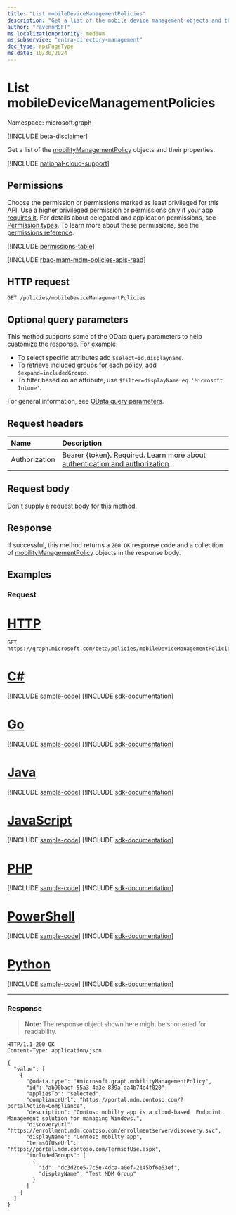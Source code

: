 ```yaml
---
title: "List mobileDeviceManagementPolicies"
description: "Get a list of the mobile device management objects and their properties."
author: "ravennMSFT"
ms.localizationpriority: medium
ms.subservice: "entra-directory-management"
doc_type: apiPageType
ms.date: 10/30/2024
---
```


# List mobileDeviceManagementPolicies

Namespace: microsoft.graph

[!INCLUDE [beta-disclaimer](../../includes/beta-disclaimer.md)]

Get a list of the [mobilityManagementPolicy](../resources/mobilitymanagementpolicy.md) objects and their properties.

[!INCLUDE [national-cloud-support](../../includes/all-clouds.md)]

## Permissions

Choose the permission or permissions marked as least privileged for this API. Use a higher privileged permission or permissions [only if your app requires it](/graph/permissions-overview#best-practices-for-using-microsoft-graph-permissions). For details about delegated and application permissions, see [Permission types](/graph/permissions-overview#permission-types). To learn more about these permissions, see the [permissions reference](/graph/permissions-reference).

<!-- { "blockType": "permissions", "name": "mobiledevicemanagementpolicies_list" } -->
[!INCLUDE [permissions-table](../includes/permissions/mobiledevicemanagementpolicies-list-permissions.md)]

[!INCLUDE [rbac-mam-mdm-policies-apis-read](../includes/rbac-for-apis/rbac-mam-mdm-policies-apis-read.md)]

## HTTP request

<!-- {
  "blockType": "ignored"
}
-->

```http
GET /policies/mobileDeviceManagementPolicies
```

## Optional query parameters

This method supports some of the OData query parameters to help customize the response. For example:

- To select specific attributes add `$select=id,displayname`.
- To retrieve included groups for each policy, add `$expand=includedGroups`.
- To filter based on an attribute, use `$filter=displayName eq 'Microsoft Intune'`.

For general information, see [OData query parameters](/graph/query-parameters).

## Request headers

|Name|Description|
|:---|:---|
|Authorization|Bearer {token}. Required. Learn more about [authentication and authorization](/graph/auth/auth-concepts).|

## Request body

Don't supply a request body for this method.

## Response

If successful, this method returns a `200 OK` response code and a collection of [mobilityManagementPolicy](../resources/mobilitymanagementpolicy.md) objects in the response body.

## Examples

### Request


# [HTTP](#tab/http)
<!-- {
  "blockType": "request",
  "name": "list_mobileDeviceManagementpolicies"
}
-->

```http
GET https://graph.microsoft.com/beta/policies/mobileDeviceManagementPolicies
```

# [C#](#tab/csharp)
[!INCLUDE [sample-code](../includes/snippets/csharp/list-mobiledevicemanagementpolicies-csharp-snippets.md)]
[!INCLUDE [sdk-documentation](../includes/snippets/snippets-sdk-documentation-link.md)]

# [Go](#tab/go)
[!INCLUDE [sample-code](../includes/snippets/go/list-mobiledevicemanagementpolicies-go-snippets.md)]
[!INCLUDE [sdk-documentation](../includes/snippets/snippets-sdk-documentation-link.md)]

# [Java](#tab/java)
[!INCLUDE [sample-code](../includes/snippets/java/list-mobiledevicemanagementpolicies-java-snippets.md)]
[!INCLUDE [sdk-documentation](../includes/snippets/snippets-sdk-documentation-link.md)]

# [JavaScript](#tab/javascript)
[!INCLUDE [sample-code](../includes/snippets/javascript/list-mobiledevicemanagementpolicies-javascript-snippets.md)]
[!INCLUDE [sdk-documentation](../includes/snippets/snippets-sdk-documentation-link.md)]

# [PHP](#tab/php)
[!INCLUDE [sample-code](../includes/snippets/php/list-mobiledevicemanagementpolicies-php-snippets.md)]
[!INCLUDE [sdk-documentation](../includes/snippets/snippets-sdk-documentation-link.md)]

# [PowerShell](#tab/powershell)
[!INCLUDE [sample-code](../includes/snippets/powershell/list-mobiledevicemanagementpolicies-powershell-snippets.md)]
[!INCLUDE [sdk-documentation](../includes/snippets/snippets-sdk-documentation-link.md)]

# [Python](#tab/python)
[!INCLUDE [sample-code](../includes/snippets/python/list-mobiledevicemanagementpolicies-python-snippets.md)]
[!INCLUDE [sdk-documentation](../includes/snippets/snippets-sdk-documentation-link.md)]

---

### Response

>**Note:** The response object shown here might be shortened for readability.
<!-- {
  "blockType": "response",
  "truncated": true,
  "@odata.type": "microsoft.graph.mobilityManagementPolicy"
}
-->

```http
HTTP/1.1 200 OK
Content-Type: application/json

{
  "value": [
    {
      "@odata.type": "#microsoft.graph.mobilityManagementPolicy",
      "id": "ab90bacf-55a3-4a3e-839a-aa4b74e4f020",
      "appliesTo": "selected",
      "complianceUrl": "https://portal.mdm.contoso.com/?portalAction=Compliance",
      "description": "Contoso mobilty app is a cloud-based  Endpoint Management solution for managing Windows.",
      "discoveryUrl": "https://enrollment.mdm.contoso.com/enrollmentserver/discovery.svc",
      "displayName": "Contoso mobilty app",
      "termsOfUseUrl": "https://portal.mdm.contoso.com/TermsofUse.aspx",
      "includedGroups": [
        {
          "id": "dc3d2ce5-7c5e-4dca-a0ef-2145bf6e53ef",
          "displayName": "Test MDM Group"
        }
      ]
    }
  ]
}
```

<!-- uuid: 5c98f801-d1c4-44eb-ac11-f72b6754deda
2020-03-23T22:34:45.203Z -->
<!-- {
  "type": "#page.annotation",
  "description": "List mobileDeviceManagementPolicies",
  "keywords": "",
  "section": "documentation",
  "tocPath": ""
}-->
